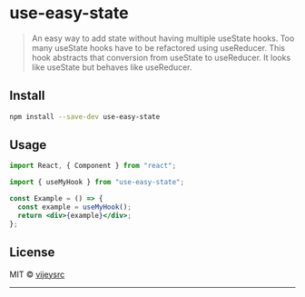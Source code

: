 # use-easy-state

> An easy way to add state without having multiple useState hooks. Too many useState hooks have to be refactored using useReducer. This hook abstracts that conversion from useState to useReducer. It looks like useState but behaves like useReducer.

## Install

```bash
npm install --save-dev use-easy-state
```

## Usage

```jsx
import React, { Component } from "react";

import { useMyHook } from "use-easy-state";

const Example = () => {
  const example = useMyHook();
  return <div>{example}</div>;
};
```

## License

MIT © [vijeysrc](https://github.com/vijeysrc)

---
